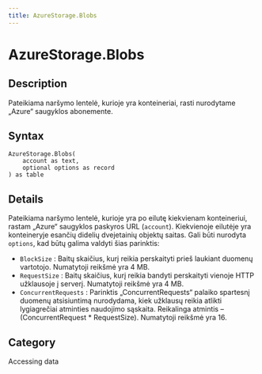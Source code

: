 ```yaml
---
title: AzureStorage.Blobs
---
```


# AzureStorage.Blobs


## Description

Pateikiama naršymo lentelė, kurioje yra konteineriai, rasti nurodytame „Azure“ saugyklos abonemente.


## Syntax

```powerquery
AzureStorage.Blobs(
    account as text,
    optional options as record
) as table
```


## Details

Pateikiama naršymo lentelė, kurioje yra po eilutę kiekvienam konteineriui, rastam „Azure“ saugyklos paskyros URL (<code>account</code>). Kiekvienoje eilutėje yra konteineryje esančių didelių dvejetainių objektų saitas. Gali būti nurodyta <code>options</code>, kad būtų galima valdyti šias parinktis:    <ul><li><code>BlockSize</code> : Baitų skaičius, kurį reikia perskaityti prieš laukiant duomenų vartotojo. Numatytoji reikšmė yra 4 MB.</li><li><code>RequestSize</code> : Baitų skaičius, kurį reikia bandyti perskaityti vienoje HTTP užklausoje į serverį. Numatytoji reikšmė yra 4 MB.</li><li><code>ConcurrentRequests</code> : Parinktis „ConcurrentRequests“ palaiko spartesnį duomenų atsisiuntimą nurodydama, kiek užklausų reikia atlikti lygiagrečiai atminties naudojimo sąskaita. Reikalinga atmintis – (ConcurrentRequest \* RequestSize). Numatytoji reikšmė yra 16.</li></ul>



## Category
Accessing data
